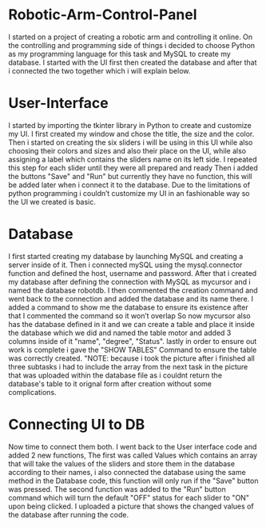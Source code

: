 # Robotic-Arm-Control-Panel
I started on a project of creating a robotic arm and controlling it online. On the controlling and programming side of things i decided to choose Python as my programming language for this task and MySQL to create my database. 
I started with the UI first then created the database and after that i connected the two together which i will explain below.

# User-Interface
I started by importing the tkinter library in Python to create and customize my UI. I first created my window and chose the title, the size and the color. 
Then i started on creating the six sliders i will be using in this UI while also choosing their colors and sizes and also their place on the UI, while also assigning a label which contains the sliders name on its left side. I repeated this step for each slider until they were all prepared and ready
Then i added the buttons "Save" and "Run" but currently they have no function, this will be added later when i connect it to the database.
Due to the limitations of python programming i couldn’t customize my UI in an fashionable way so the UI we created is basic.

# Database
I first started creating my database by launching MySQL and creating a server inside of it. Then i connected mySQL using the mysql.connector function and defined the host, username and password.
After that i created my database after defining the connection with MySQL as mycursor and i named the database robotdb. I then commented the creation command and went back to the connection and added the database and its name there. I added a command to show me the database to ensure its existence after that I commented the command so it won’t overlap
So now mycursor also has the database defined in it and we can create a table and place it inside the database which we did and named the table motor and added 3 columns inside of it "name", "degree", "Status". lastly in order to ensure out work is complete i gave the "SHOW TABLES" Command to ensure the table was correctly created.
"NOTE: because i took the picture after i finished all three subtasks i had to include the array from the next task in the picture that was uploaded within the database file as i couldnt return the database's table to it orignal form after creation without some complications.

# Connecting UI to DB
Now time to connect them both. I went back to the User interface code and added 2 new functions, The first was called Values which contains an array that will take the values of the sliders and store them in the database according to their names, i also connected the database using the same method in the Database code, this function will only run if the "Save" button was pressed.
The second function was added to the "Run" button command which will turn the default "OFF" status for each slider to "ON" upon being clicked.
I uploaded a picture that shows the changed values of the database after running the code.
